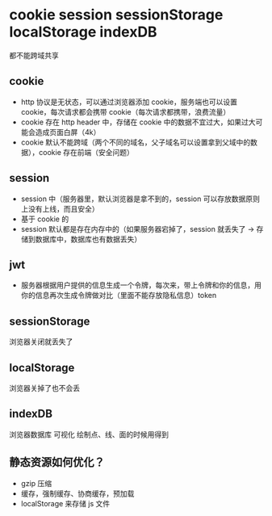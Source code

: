 # cookie session sessionStorage localStorage indexDB

都不能跨域共享

## cookie

- http 协议是无状态，可以通过浏览器添加 cookie，服务端也可以设置 cookie，每次请求都会携带 cookie（每次请求都携带，浪费流量）
- cookie 存在 http header 中，存储在 cookie 中的数据不宜过大，如果过大可能会造成页面白屏（4k）
- cookie 默认不能跨域（两个不同的域名，父子域名可以设置拿到父域中的数据），cookie 存在前端（安全问题）

## session

- session 中（服务器里，默认浏览器是拿不到的，session 可以存放数据原则上没有上线，而且安全）
- 基于 cookie 的
- session 默认都是存在内存中的（如果服务器宕掉了，session 就丢失了 -> 存储到数据库中，数据库也有数据丢失）

## jwt

- 服务器根据用户提供的信息生成一个令牌，每次来，带上令牌和你的信息，用你的信息再次生成令牌做对比（里面不能存放隐私信息）token

## sessionStorage

浏览器关闭就丢失了

## localStorage

浏览器关掉了也不会丢

## indexDB

浏览器数据库
可视化
绘制点、线、面的时候用得到

## 静态资源如何优化？

- gzip 压缩
- 缓存，强制缓存、协商缓存，预加载
- localStorage 来存储 js 文件

